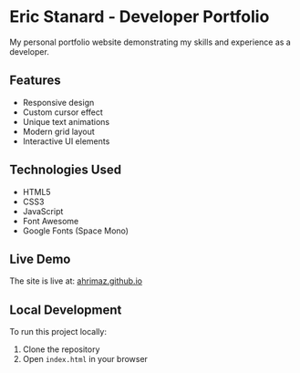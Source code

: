 # Eric Stanard - Developer Portfolio

My personal portfolio website demonstrating my skills and experience as a developer.

## Features
- Responsive design
- Custom cursor effect
- Unique text animations
- Modern grid layout
- Interactive UI elements

## Technologies Used
- HTML5
- CSS3
- JavaScript
- Font Awesome
- Google Fonts (Space Mono)

## Live Demo
The site is live at: [ahrimaz.github.io](https://ahrimaz.github.io)

## Local Development
To run this project locally:
1. Clone the repository
2. Open `index.html` in your browser 